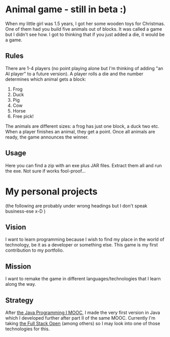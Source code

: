 # Animal game - still in beta :)
When my little girl was 1.5 years, I got her some wooden toys for Christmas. One of them had you build five animals out of 
blocks. It was called a game but I didn't see how. I got to thinking that if you just added a die, it would be a game.

## Rules
There are 1-4 players (no point playing alone but I'm thinking of adding "an AI player" to a future version). 
A player rolls a die and the number determines which animal gets a block:
1. Frog
2. Duck
3. Pig
4. Cow
5. Horse
6. Free pick!

The animals are different sizes: a frog has just one block, a duck two etc. When a player finishes an animal, they get a point. 
Once all animals are ready, the game announces the winner.

## Usage
Here you can find a zip with an exe plus JAR files. Extract them all and run the exe. Not sure if works fool-proof...

# My personal projects

(the following are probably under wrong headings but I don't speak business-ese x-D )
## Vision
I want to learn programming because I wish to find my place in the world of technology, be it as a developer or something else. 
This game is my first contribution to my portfolio.

## Mission
I want to remake the game in different languages/technologies that I learn along the way.

## Strategy
After [the Java Programming I MOOC](https://java-programming.mooc.fi/), I made the very first version in Java which I developed 
further after part II of the same MOOC. Currently I'm taking [the Full Stack Open](https://fullstackopen.com/) (among others) so I may 
look into one of those technologies for this.
